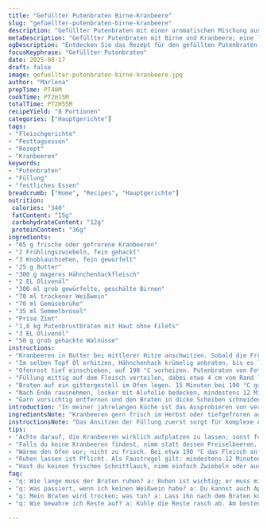 ```yaml
---
title: "Gefüllter Putenbraten Birne-Kranbeere"
slug: "gefuellter-putenbraten-birne-kranbeere"
description: "Gefüllter Putenbraten mit einer aromatischen Mischung aus Birnen und Kranbeeren, ergänzt durch gehackte Walnüsse und Frühlingszwiebeln. Statt Schweinefleisch verwende ich mageres Hähnchenhack, was leichter wirkt. Die Füllung wird in Butter und Olivenöl angeschwitzt, mit Weißwein und Gemüsebrühe abgelöscht. Ein wenig Zimt gibt die ganz feine Würze. Wichtig: Das Fleisch vor dem Braten auf Zimmertemperatur bringen und nach dem Braten ruhen lassen, damit es saftig bleibt. Der Braten wird zuerst scharf angebraten, dann sanft fertig gegart. Perfekt dazu passen gratinierte Kartoffeln oder ein nussiger grüner Salat."
metaDescription: "Gefüllter Putenbraten mit Birne und Kranbeere; eine leichte, köstliche Wahl für besondere Anlässe, die Freude bringt"
ogDescription: "Entdecken Sie das Rezept für den gefüllten Putenbraten mit Birnen und Kranbeeren; eine exquisite, leichte Speise für festliche Anlässe"
focusKeyphrase: "Gefüllter Putenbraten"
date: 2025-08-17
draft: false
image: gefuellter-putenbraten-birne-kranbeere.jpg
author: "Marlena"
prepTime: PT40M
cookTime: PT2H15M
totalTime: PT2H55M
recipeYield: "8 Portionen"
categories: ["Hauptgerichte"]
tags:
- "Fleischgerichte"
- "Festtagsessen"
- "Rezept"
- "Kranbeeren"
keywords:
- "Putenbraten"
- "Füllung"
- "festliches Essen"
breadcrumb: ["Home", "Recipes", "Hauptgerichte"]
nutrition: 
 calories: "340"
 fatContent: "15g"
 carbohydrateContent: "12g"
 proteinContent: "36g"
ingredients:
- "65 g frische oder gefrorene Kranbeeren"
- "2 Frühlingszwiebeln, fein gehackt"
- "3 Knoblauchzehen, fein gewürfelt"
- "25 g Butter"
- "300 g mageres Hähnchenhackfleisch"
- "2 EL Olivenöl"
- "300 ml grob gewürfelte, geschälte Birnen"
- "70 ml trockener Weißwein"
- "70 ml Gemüsebrühe"
- "35 ml Semmelbrösel"
- "Prise Zimt"
- "1,8 kg Putenbrustbraten mit Haut ohne Filets"
- "3 EL Olivenöl"
- "50 g grob gehackte Walnüsse"
instructions:
- "Kranbeeren in Butter bei mittlerer Hitze anschwitzen. Sobald die Früchte aufspringen und knackig duften, Frühlingszwiebeln und Knoblauch hinzugeben. Noch eine Minute rösten lassen, salzen, pfeffern, dann in eine Schüssel umfüllen."
- "Im selben Topf Öl erhitzen, Hähnchenhack krümelig anbraten, bis es leicht Farbe nimmt. Salz, Pfeffer dazu. Birnenwürfel unterrühren, weiter 5 Minuten schmurgeln, bis die Birnen zu soften Stücken werden. Wein und Brühe angießen. Gut aufkochen, dann ruhig einkochen lassen, bis fast keine Flüssigkeit übrig ist. Semmelbrösel, Zimt und Walnüsse einrühren, dann Kranbeerenmischung zurück in den Topf geben. Abschmecken, abdecken und mindestens 45 Minuten kaltstellen."
- "Ofenrost tief einschieben, auf 190 °C vorheizen. Putenbraten von Fett und störenden Häuten befreien, falls nötig. Flach aufschneiden, Schnüre entfernen. Unter den Fleischplatten mehrere lange Küchengarnfäden legen und nach außen ziehen und fixieren - so bleibt die Füllung sicher drin. Innen kräftig salzen und pfeffern."
- "Füllung mittig auf dem Fleisch verteilen, dabei etwa 4 cm vom Rand lassen. Fleisch fest zusammenklappen, mit Garn binden. Überschüssiges Garn abschneiden. Das Öl in einer großen Pfanne erhitzen. Braten rundum bei mittlerer bis hoher Hitze goldbraun anbraten, Kunst liegt im Augenblick, wenn Haut knuspert."
- "Braten auf ein gittergestell im Ofen legen. 15 Minuten bei 190 °C garen, anschließend Hitze auf 160 °C reduzieren und weitere 1 Stunde 50 Minuten backen. Nicht nur auf Zeit verlassen – Fleisch ist fertig, wenn die Temperatur im Kern 74 °C erreicht oder der Saft klar ist. Fleisch bei Berührung straff, aber nicht hart."
- "Nach Ende rausnehmen, locker mit Alufolie bedecken, mindestens 12 Minuten ruhen lassen. Ruhen ist nicht verhandelbar – sonst verliert die Putenbrust zu viel Saft beim Anschneiden."
- "Garn vorsichtig entfernen und den Braten in dicke Scheiben schneiden. Auf einer großen Platte anrichten. Passt zu Mandelsoße oder Kranbeersauce, dazu grüne Bohnen in Weißwein und Kartoffelgratin."
introduction: "In meiner jahrelangen Küche ist das Ausprobieren von verschiedensten Füllungen zum gefüllten Putenbraten Routine geworden. Hähnchenhack findet dabei häufig den Vorzug gegenüber klassischem Schweinehack, da es magerer und feiner im Geschmack ist. Kombiniert mit der Säure von Kranbeeren und der Süße von Birnen, einer Prise Zimt und der nussigen Note von Walnüssen ergibt sich ein spannender Kontrast, der ohne schwere Soßen auskommt. Die Zubereitung ist nicht kompliziert; man muss nur beachten, die Füllung durch langsames Einkochen geschmacklich abzurunden und den Braten nicht zu lange zu garen, damit er saftig bleibt. Der erste Schritt ist immer die Kontrolle der Kranbeeren beim Anbraten: sobald sie aufspringen, weiß man, das Timing stimmt. Ruhen ist das A und O, sonst wird das ganze in der Mitte trocken."
ingredientsNote: "Kranbeeren gern frisch im Herbst oder tiefgefroren aus dem Paket. Die Frühlingszwiebeln bringen Frische; Lauch oder normaler Porree passen auch. Hähnchenhack ist immer magerer, Schweinehack ist satter, leicht im Geschmack. Wer möchte, kann halbe Menge gemahlenes Kalbfleisch nehmen. Statt Butter mehr Olivenöl nutzen, wenn man auf Milchfett verzichtet. Bei Birnen sind festkochende Sorten ideal – zu reife machen Brei. Walnüsse ergänzen die Textur, ersetzen lassen sie sich durch Mandeln oder Pekannüsse. Bei Gemüsebrühe lieber hausgemacht nehmen, Würfel gehen notfalls auch. Semmelbrösel bitte selbstgemacht aus altbackenem Brot. Zimt ist kein Hauptgewürz, nur ein Hauch für Tiefe. Die Putenbrust unbedingt mit Haut, die sorgt beim Anbraten für Aroma und schöne Kruste."
instructionsNote: "Das Ansitzen der Füllung zuerst sorgt für komplexe Aromen – das Aufplatzen der Kranbeeren macht Geräusche, fast wie kleines Knacken und duftet süß-säuerlich. Später beim Einschwitzen von Flüssigkeiten im Hack merkt man, wie die Masse langsam sämig wird – genau hier pulverisierte Semmelbrösel helfen Feuchtigkeit zu binden. Wichtig: Das Füllen ist eine Arbeit für zwei Hände, fest zusammendrücken, keine Luftblasen einschließen, damit die Füllung nicht ausläuft. Beim Anbrennen der Brust immer anhalten, wenn das Fett leicht zu spritzen beginnt, dann Herd zurückschalten; zu starkes Anbraten verbrennt die Haut. Im Backofen nicht zu oft öffnen – Wärmeverlust lässt die Garzeit explodieren. Der Braten ist fertig, wenn das Garn nicht mehr straff ist, die Haut glänzt und beim Anstechen klarer Saft austritt. Ruhen lassen, sonst verliert er Saft; ruhig auch ruhen lassen in einem Backofen auf Restwärme - wenn es noch warm bleibt, besser. Beim Schneiden mit einem scharfen, langen Messer in zarte, dicke Scheiben schneiden, so bleibt alles saftig und formstabil."
tips:
- "Achte darauf, die Kranbeeren wirklich aufplatzen zu lassen; sonst fehlt die Fruchtigkeit. Rührt man die Mischung gut um, wird sie gleichmäßiger; dies sorgt für ein tolles Aroma. Die Füllung braucht Zeit; lass sie mindestens 45 Minuten im Kühlschrank ruhen, damit sich die Geschmäcker verbinden. Auf keinen Fall soll die Füllung zu trocken sein; eventuell etwas mehr Gemüsebrühe hinzufügen."
- "Falls du keine Kranbeeren findest, nimm statt dessen Preiselbeeren. Auch diese geben einen speziellen Touch, bringen Säure ins Spiel. Lass die Füllung einfach gut kalt werden; wenn du sie füllst, dann achte darauf, keinen Platz für Luftblasen zu lassen. Drücke die Füllung gut zusammen, das macht es leichter beim Braten."
- "Wärme den Ofen vor; nicht zu frisch. Bei etwa 190 °C das Fleisch anfänglich kräftig anbraten. Das gibt die gewünschte Kruste. Aufpassen, dass der Braten nicht zu fest wird; die Haut muss knusprig, das Fleisch saftig bleiben. Nutze ein Fleischthermometer, um sicherzugehen. 74 °C innen ist optimal, auch wenn das Auge die Qualität beeinflusst."
- "Ruhen lassen ist Pflicht. Als Faustregel gilt: mindestens 12 Minuten nach dem Garprozess. Warmhalten im ausgeschalteten Ofen sorgt dafür, dass die Säfte sich setzen. Beim Anschnitt zeigt sich sofort, ob du alles richtig gemacht hast – klarer Saft ist ein gutes Zeichen. Wenn das Garn immer noch straff ist, könnte das Braten noch nicht ganz gut sein."
- "Hast du keinen frischen Schnittlauch, nimm einfach Zwiebeln oder auch Lauch. Sie bringen Frisches für die Füllung und einen anderen, eigenen Geschmack. Experimentiere ruhig auch mit Haselnüssen oder Mandeln; die Texturen bringen Abwechslung. Überlege, ob du etwas mehr Zimt für mehr Tiefe nutzen möchtest – aber pass auf, nicht übertreiben. Zimt ist nur für die feinen Nuancen."
faq:
- "q: Wie lange muss der Braten ruhen? a: Ruhen ist wichtig; er muss mindestens 12 Minuten auf dem Tisch bleiben. Je länger, desto besser für die Säfte."
- "q: Was passiert, wenn ich keinen Weißwein habe? a: Du kannst auch Apfelsaft nehmen; das gibt eine fruchtige Note, die wunderbar passt. Ausweichen auf Brühe ist auch eine Möglichkeit."
- "q: Mein Braten wird trocken; was tun? a: Lass ihn nach dem Braten kürzer im Ofen; kontrolliere die Kerntemperatur genau. Ein Temperaturunterschied macht viel aus."
- "q: Wie bewahre ich Reste auf? a: Kühle die Reste rasch ab. Am besten in einem luftdichten Behälter im Kühlschrank. Er kann 3-4 Tage halten, auch wieder aufwärmen."

---
```

